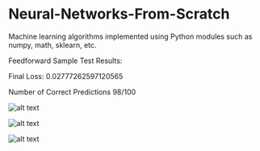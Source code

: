 # Neural-Networks-From-Scratch
Machine learning algorithms implemented using Python modules such as numpy, math, sklearn, etc.

Feedforward Sample Test Results:

Final Loss: 0.02777262597120565

Number of Correct Predictions 98/100

![alt text](https://media.discordapp.net/attachments/444497914212122626/810224378192724008/test_1_predicted_values.png)

![alt text](https://media.discordapp.net/attachments/444497914212122626/810224375089070120/test_1_actual_values.png)

![alt text](https://media.discordapp.net/attachments/444497914212122626/810224375768023050/test_1_loss_graph.png)
